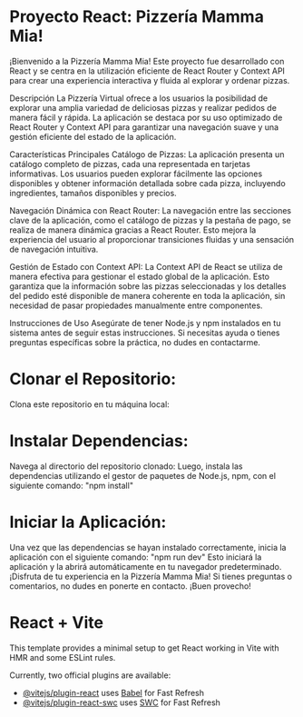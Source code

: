 # Proyecto React: Pizzería Mamma Mia!
¡Bienvenido a la Pizzería Mamma Mia! Este proyecto fue desarrollado con React y se centra en la utilización eficiente de React Router y Context API para crear una experiencia interactiva y fluida al explorar y ordenar pizzas.

Descripción
La Pizzería Virtual ofrece a los usuarios la posibilidad de explorar una amplia variedad de deliciosas pizzas y realizar pedidos de manera fácil y rápida. La aplicación se destaca por su uso optimizado de React Router y Context API para garantizar una navegación suave y una gestión eficiente del estado de la aplicación.

Características Principales
Catálogo de Pizzas: La aplicación presenta un catálogo completo de pizzas, cada una representada en tarjetas informativas. Los usuarios pueden explorar fácilmente las opciones disponibles y obtener información detallada sobre cada pizza, incluyendo ingredientes, tamaños disponibles y precios.

Navegación Dinámica con React Router: La navegación entre las secciones clave de la aplicación, como el catálogo de pizzas y la pestaña de pago, se realiza de manera dinámica gracias a React Router. Esto mejora la experiencia del usuario al proporcionar transiciones fluidas y una sensación de navegación intuitiva.

Gestión de Estado con Context API: La Context API de React se utiliza de manera efectiva para gestionar el estado global de la aplicación. Esto garantiza que la información sobre las pizzas seleccionadas y los detalles del pedido esté disponible de manera coherente en toda la aplicación, sin necesidad de pasar propiedades manualmente entre componentes.

Instrucciones de Uso
Asegúrate de tener Node.js y npm instalados en tu sistema antes de seguir estas instrucciones. Si necesitas ayuda o tienes preguntas específicas sobre la práctica, no dudes en contactarme.

# Clonar el Repositorio:
Clona este repositorio en tu máquina local:

# Instalar Dependencias:
Navega al directorio del repositorio clonado:
Luego, instala las dependencias utilizando el gestor de paquetes de Node.js, npm, con el siguiente comando:
"npm install"

# Iniciar la Aplicación:
Una vez que las dependencias se hayan instalado correctamente, inicia la aplicación con el siguiente comando:
"npm run dev"
Esto iniciará la aplicación y la abrirá automáticamente en tu navegador predeterminado.
¡Disfruta de tu experiencia en la Pizzería Mamma Mia! Si tienes preguntas o comentarios, no dudes en ponerte en contacto. ¡Buen provecho!

# React + Vite

This template provides a minimal setup to get React working in Vite with HMR and some ESLint rules.

Currently, two official plugins are available:

- [@vitejs/plugin-react](https://github.com/vitejs/vite-plugin-react/blob/main/packages/plugin-react/README.md) uses [Babel](https://babeljs.io/) for Fast Refresh
- [@vitejs/plugin-react-swc](https://github.com/vitejs/vite-plugin-react-swc) uses [SWC](https://swc.rs/) for Fast Refresh
